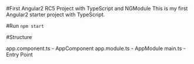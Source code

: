 #First Angular2 RC5 Project with TypeScript and NGModule
This is my first Angular2 starter project with TypeScript.

#Run
`npm start`

#Structure

app.component.ts - AppComponent
app.module.ts - AppModule
main.ts - Entry Point